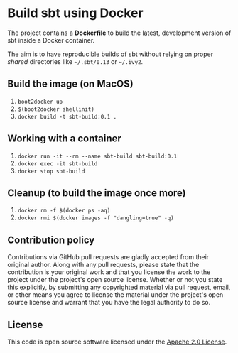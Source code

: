 # Build sbt using Docker

The project contains a **Dockerfile** to build the latest, development version of sbt inside a Docker container.

The aim is to have reproducible builds of sbt without relying on proper *shared* directories like `~/.sbt/0.13` or `~/.ivy2`.

## Build the image (on MacOS)

1. `boot2docker up`
1. `$(boot2docker shellinit)`
1. `docker build -t sbt-build:0.1 .`

## Working with a container

1. `docker run -it --rm --name sbt-build sbt-build:0.1`
1. `docker exec -it sbt-build`
1. `docker stop sbt-build`

## Cleanup (to build the image once more)

1. `docker rm -f $(docker ps -aq)`
1. `docker rmi $(docker images -f "dangling=true" -q)`

## Contribution policy

Contributions via GitHub pull requests are gladly accepted from their original author. Along with any pull requests, please state that the contribution is your original work and that you license the work to the project under the project's open source license. Whether or not you state this explicitly, by submitting any copyrighted material via pull request, email, or other means you agree to license the material under the project's open source license and warrant that you have the legal authority to do so.


## License

This code is open source software licensed under the [Apache 2.0 License]("http://www.apache.org/licenses/LICENSE-2.0.html").
